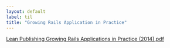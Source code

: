 ```yaml
---
layout: default
label: til
title: "Growing Rails Application in Practice"
---
```


[Lean Publishing Growing Rails Applications in Practice (2014).pdf](https://github.com/namtx/til/files/1443700/Lean.Publishing.Growing.Rails.Applications.in.Practice.2014.pdf)


